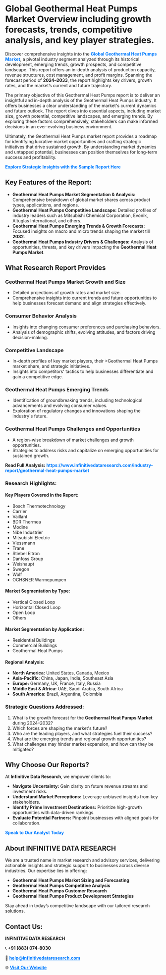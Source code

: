 <h1>Global Geothermal Heat Pumps Market Overview including growth forecasts, trends, competitive analysis, and key player strategies.</h1>
<p>
Discover comprehensive insights into the 
<a href="https://www.infinitivedataresearch.com/industry-report/geothermal-heat-pumps-market" rel="dofollow" style="color: #007BFF; text-decoration: none;"><strong>Global Geothermal Heat Pumps Market</strong></a>, a pivotal industry segment analyzed through its historical development, emerging trends, growth prospects, and competitive landscape. This report offers an in-depth analysis of production capacity, revenue structures, cost management, and profit margins. Spanning the forecast period of <strong>2024–2033</strong>, the report highlights key drivers, growth rates, and the market’s current and future trajectory.
</p>
<p>
The primary objective of this Geothermal Heat Pumps report is to deliver an insightful and in-depth analysis of the Geothermal Heat Pumps industry. It offers businesses a clear understanding of the market's current dynamics and future outlook. The report dives into essential aspects, including market size, growth potential, competitive landscapes, and emerging trends. By exploring these factors comprehensively, stakeholders can make informed decisions in an ever-evolving business environment.
</p>
<p>
Ultimately, the Geothermal Heat Pumps market report provides a roadmap for identifying lucrative market opportunities and crafting strategic initiatives that drive sustained growth. By understanding market dynamics and untapped potential, businesses can position themselves for long-term success and profitability.
</p>
<p>
<a href="https://www.infinitivedataresearch.com/request-sample/reportId=110756" style="color: #007BFF; text-decoration: none;"><strong>Explore Strategic Insights with the Sample Report Here</strong></a>
</p>

<h2>Key Features of the Report:</h2>
<ul>
<li><strong>Geothermal Heat Pumps Market Segmentation & Analysis:</strong> Comprehensive breakdown of global market shares across product types, applications, and regions.</li>
<li><strong>Geothermal Heat Pumps Competitive Landscape:</strong> Detailed profiles of industry leaders such as Mitsubishi Chemical Corporation, Evonik, Altuglas International, and others.</li>
<li><strong>Geothermal Heat Pumps Emerging Trends & Growth Forecasts:</strong> Focused insights on macro and micro trends shaping the market till <strong>2032</strong>.</li>
<li><strong>Geothermal Heat Pumps Industry Drivers & Challenges:</strong> Analysis of opportunities, threats, and key drivers impacting the <strong>Geothermal Heat Pumps Market</strong>.</li>
</ul>

<h2>What Research Report Provides</h2>
<h3>Geothermal Heat Pumps Market Growth and Size</h3>
<ul>
<li>Detailed projections of growth rates and market size.</li>
<li>Comprehensive insights into current trends and future opportunities to help businesses forecast demand and align strategies effectively.</li>
</ul>

<h3>Consumer Behavior Analysis</h3>
<ul>
<li>Insights into changing consumer preferences and purchasing behaviors.</li>
<li>Analysis of demographic shifts, evolving attitudes, and factors driving decision-making.</li>
</ul>

<h3>Competitive Landscape</h3>
<ul>
<li>In-depth profiles of key market players, their >Geothermal Heat Pumps market share, and strategic initiatives.</li>
<li>Insights into competitors' tactics to help businesses differentiate and gain a competitive edge.</li>
</ul>

<h3>Geothermal Heat Pumps Emerging Trends</h3>
<ul>
<li>Identification of groundbreaking trends, including technological advancements and evolving consumer values.</li>
<li>Exploration of regulatory changes and innovations shaping the industry's future.</li>
</ul>

<h3>Geothermal Heat Pumps Challenges and Opportunities</h3>
<ul>
<li>A region-wise breakdown of market challenges and growth opportunities.</li>
<li>Strategies to address risks and capitalize on emerging opportunities for sustained growth.</li>
</ul>
<p><strong>Read Full Analysis:</strong> <a href="https://www.infinitivedataresearch.com/industry-report/geothermal-heat-pumps-market" rel="dofollow" style="color: #007BFF; text-decoration: none;"><strong>https://www.infinitivedataresearch.com/industry-report/geothermal-heat-pumps-market</strong></a></p>
<h3>Research Highlights:</h3>
<h4>Key Players Covered in the Report:</h4>
<ul><li>Bosch Thermotechnology</li><li>Carrier</li><li>Vaillant</li><li>BDR Thermea</li><li>Modine</li><li>Nibe Industrier</li><li>Mitsubishi Electric</li><li>Viessmann</li><li>Trane</li><li>Stiebel Eltron</li><li>Danfoss Group</li><li>Weishaupt</li><li>Swegon</li><li>Wolf</li><li>OCHSNER Warmepumpen</li></ul>
<h4>Market Segmentation by Type:</h4>
<ul><li>Vertical Closed Loop</li><li>Horizontal Closed Loop</li><li>Open Loop</li><li>Others</li></ul>
<h4>Market Segmentation by Application:</h4>
<ul><li>Residential Buildings</li><li>Commercial Buildings</li><li>Geothermal Heat Pumps</li></ul>

<h4>Regional Analysis:</h4>
<ul>
<li><strong>North America:</strong> United States, Canada, Mexico</li>
<li><strong>Asia-Pacific:</strong> China, Japan, India, Southeast Asia</li>
<li><strong>Europe:</strong> Germany, UK, France, Italy, Russia</li>
<li><strong>Middle East & Africa:</strong> UAE, Saudi Arabia, South Africa</li>
<li><strong>South America:</strong> Brazil, Argentina, Colombia</li>
</ul>

<h3>Strategic Questions Addressed:</h3>
<ol>
<li>What is the growth forecast for the <strong>Geothermal Heat Pumps Market</strong> during 2024–2032?</li>
<li>Which forces are shaping the market's future?</li>
<li>Who are the leading players, and what strategies fuel their success?</li>
<li>What are the emerging trends and regional growth opportunities?</li>
<li>What challenges may hinder market expansion, and how can they be mitigated?</li>
</ol>

<h2>Why Choose Our Reports?</h2>
<p>At <strong>Infinitive Data Research</strong>, we empower clients to:</p>
<ul>
<li><strong>Navigate Uncertainty:</strong> Gain clarity on future revenue streams and investment risks.</li>
<li><strong>Understand Market Perceptions:</strong> Leverage unbiased insights from key stakeholders.</li>
<li><strong>Identify Prime Investment Destinations:</strong> Prioritize high-growth opportunities with data-driven rankings.</li>
<li><strong>Evaluate Potential Partners:</strong> Pinpoint businesses with aligned goals for collaboration.</li>
</ul>
<p><a href="https://www.infinitivedataresearch.com/industry-report/geothermal-heat-pumps-market" rel="dofollow" style="color: #007BFF; text-decoration: none;"><strong>Speak to Our Analyst Today</strong></a></p>

<h2>About INFINITIVE DATA RESEARCH</h2>
<p>We are a trusted name in market research and advisory services, delivering actionable insights and strategic support to businesses across diverse industries. Our expertise lies in offering:</p>
<ul>
<li><strong>Geothermal Heat Pumps Market Sizing and Forecasting</strong></li>
<li><strong>Geothermal Heat Pumps Competitive Analysis</strong></li>
<li><strong>Geothermal Heat Pumps Customer Research</strong></li>
<li><strong>Geothermal Heat Pumps Product Development Strategies</strong></li>
</ul>
<p>Stay ahead in today’s competitive landscape with our tailored research solutions.</p>

<h2>Contact Us:</h2>
<p><strong>INFINITIVE DATA RESEARCH</strong></p>
<p>📞 <strong>+91 (883) 074-8030</strong></p>
<p>📧 <strong><a href="mailto:help@infinitivedataresearch.com" style="color: #007BFF;">help@infinitivedataresearch.com</a></strong></p>
<p>🌐 <strong><a href="https://www.infinitivedataresearch.com" rel="dofollow" style="color: #007BFF;">Visit Our Website</a></strong></p>